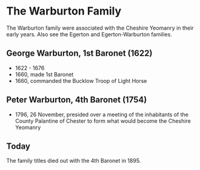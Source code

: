 # The Warburton Family

The Warburton family were associated with the Cheshire Yeomanry in their early years. Also see the Egerton and Egerton-Warburton families.

## George Warburton, 1st Baronet (1622)

* 1622 - 1676
* 1660, made 1st Baronet
* 1660, commanded the Bucklow Troop of Light Horse

## Peter Warburton, 4th Baronet (1754)

* 1796, 26 November, presided over a meeting of the inhabitants of the County Palantine of Chester to form what would become the Cheshire Yeomanry

## Today

The family titles died out with the 4th Baronet in 1895.
